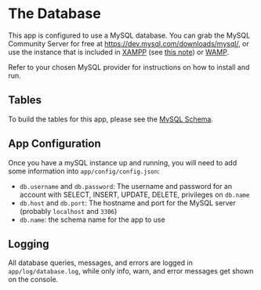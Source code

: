 # The Database

This app is configured to use a MySQL database. 
You can grab the MySQL Community Server for free at 
<https://dev.mysql.com/downloads/mysql/>, or use the instance that is 
included in [XAMPP](https://www.apachefriends.org/download.html) 
(see [this note](https://gist.github.com/odan/c799417460470c3776ffa8adce57eece)) 
or [WAMP](http://www.wampserver.com/en/#download-wrapper).

Refer to your chosen MySQL provider for instructions on how to install and run.


Tables
------

To build the tables for this app, please see the [MySQL Schema](./MySQL-Schema.md).


App Configuration
-----------------

Once you have a mySQL instance up and running, you will need to add some information into `app/config/config.json`:
- `db.username` and `db.password`: The username and password for an account with SELECT, INSERT, UPDATE, DELETE, privileges on `db.name` 
- `db.host` and `db.port`: The hostname and port for the MySQL server (probably `localhost` and `3306`)
- `db.name`: the schema name for the app to use


Logging
-------

All database queries, messages, and errors are logged in `app/log/database.log`, 
while only info, warn, and error messages get shown on the console.

